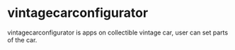# vintagecarconfigurator
vintagecarconfigurator is apps on collectible vintage car, user can set parts of the car.
